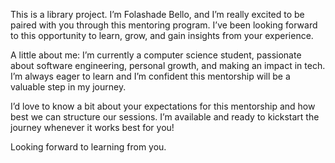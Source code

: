 This is a library project.
I’m Folashade Bello, and I’m really excited to be paired with you through this mentoring program. I’ve been looking forward to this opportunity to learn, grow, and gain insights from your experience.

A little about me: I’m currently a computer science student, passionate about software engineering, personal growth, and making an impact in tech. I’m always eager to learn and I’m confident this mentorship will be a valuable step in my journey.

I’d love to know a bit about your expectations for this mentorship and how best we can structure our sessions. I’m available and ready to kickstart the journey whenever it works best for you!

Looking forward to learning from you.